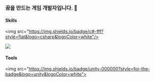 ### 꿈을 만드는 게임 개발자입니다. 👋

<!--
**zenobreaker/zenobreaker** is a ✨ _special_ ✨ repository because its `README.md` (this file) appears on your GitHub profile.

Here are some ideas to get you started:

- 🔭 I’m currently working on ...
- 🌱 I’m currently learning ...
- 👯 I’m looking to collaborate on ...
- 🤔 I’m looking for help with ...
- 💬 Ask me about ...
- 📫 How to reach me: ...
- 😄 Pronouns: ...
- ⚡ Fun fact: ...
-->

#### Skills 

  <img src="https://img.shields.io/badge/c#-fff?style=flat&logo=csharp&logoColor=white"/>
   
  <img src="https://img.shields.io/badge/Visual Studio Code-fff?style=for-the-badge&logo=Visual Studio Code&logoColor=white">


#### Tools
<img src="https://img.shields.io/badge/unity-000000?style=for-the-badge&logo=unity&logoColor=white">
